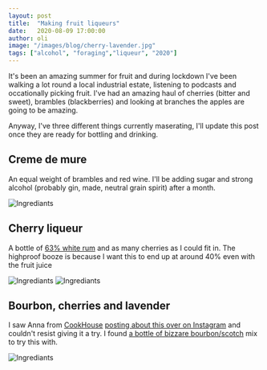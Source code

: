 ```yaml
---
layout: post
title:  "Making fruit liqueurs"
date:   2020-08-09 17:00:00
author: oli
image: "/images/blog/cherry-lavender.jpg"
tags: ["alcohol", "foraging","liqueur", "2020"]
---
```


It's been an amazing summer for fruit and during lockdown I've been walking a lot round a local industrial estate, listening to podcasts and occationally picking fruit.  I've had an amazing haul of cherries (bitter and sweet), brambles (blackberries) and looking at branches the apples are going to be amazing.

Anyway, I've three different things currently maserating, I'll update this post once they are ready for bottling and drinking.

## Creme de mure

An equal weight of brambles and red wine.  I'll be adding sugar and strong alcohol (probably gin, made, neutral grain spirit) after a month.  

![Ingrediants](/images/blog/cream-de-mure.jpg)


## Cherry liqueur

A bottle of [63% white rum](https://www.amazon.co.uk/Wray-Nephew-White-Overproof-Rum/dp/B00439UQ0I/ref=as_li_ss_tl?dchild=1&keywords=overproof&qid=1596997446&sr=8-5&linkCode=ll1&tag=hhkudac-21&linkId=2b0d0d68b3a48225c4100a631a60abbe&language=en_GB) and as many cherries as I could fit in.  The highproof booze is because I want this to end up at around 40% even with the fruit juice

![Ingrediants](/images/blog/cherry-1.jpg)
![Ingrediants](/images/blog/cherry-2.jpg)

## Bourbon, cherries and lavender

I saw Anna from [CookHouse](https://www.cookhouse.org/) [posting about this over on Instagram](https://www.instagram.com/p/CDPB0vmJYUQ/) and couldn't resist giving it a try.  I found [a bottle of bizzare bourbon/scotch](https://www.amazon.co.uk/Lucifers-Gold-Original-Whisky-70/dp/B07KKSDT79/ref=as_li_ss_tl?dchild=1&keywords=Lucifer's+Gold&qid=1596997490&sr=8-1&linkCode=ll1&tag=hhkudac-21&linkId=a003f63f16f016f76ef225c3323c4eda&language=en_GB) mix to try this with.

![Ingrediants](/images/blog/cherry-lavender.jpg)
